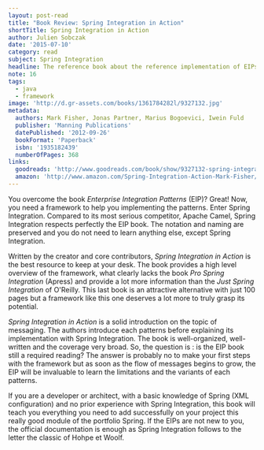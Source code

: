 ```yaml
---
layout: post-read
title: "Book Review: Spring Integration in Action"
shortTitle: Spring Integration in Action
author: Julien Sobczak
date: '2015-07-10'
category: read
subject: Spring Integration
headline: The reference book about the reference implementation of EIPs. A journey through the framework for beginners and intermediate users.
note: 16
tags:
  - java
  - framework
image: 'http://d.gr-assets.com/books/1361784282l/9327132.jpg'
metadata:
  authors: Mark Fisher, Jonas Partner, Marius Bogoevici, Iwein Fuld
  publisher: 'Manning Publications'
  datePublished: '2012-09-26'
  bookFormat: 'Paperback'
  isbn: '1935182439'
  numberOfPages: 368
links:
  goodreads: 'http://www.goodreads.com/book/show/9327132-spring-integration-in-action'
  amazon: 'http://www.amazon.com/Spring-Integration-Action-Mark-Fisher/dp/1935182439/'
---
```


You overcome the book *Enterprise Integration Patterns* (EIP)? Great! Now, you need a framework to help you implementing the patterns. Enter Spring Integration. Compared to its most serious competitor, Apache Camel, Spring Integration respects perfectly the EIP book. The notation and naming are preserved and you do not need to learn anything else, except Spring Integration.

Written by the creator and core contributors, *Spring Integration in Action* is the best resource to keep at your desk. The book provides a high level overview of the framework, what clearly lacks the book *Pro Spring Integration* (Apress) and provide a lot more information than the *Just Spring Integration* of O'Reilly. This last book is an attractive alternative with just 100 pages but a framework like this one deserves a lot more to truly grasp its potential.

*Spring Integration in Action* is a solid introduction on the topic of messaging. The authors introduce each patterns before explaining its implementation with Spring Integration. The book is well-organized, well-written and the coverage very broad. So, the question is : is the EIP book still a required reading? The answer is probably no to make your first steps with the framework but as soon as the flow of messages begins to grow, the EIP will be invaluable to learn the limitations and the variants of each patterns.

If you are a developer or architect, with a basic knowledge of Spring (XML configuration) and no prior experience with Spring Integration, this book will teach you everything you need to add successfully on your project this really good module of the portfolio Spring. If the EIPs are not new to you, the official documentation is enough as Spring Integration follows to the letter the classic of Hohpe et Woolf.
